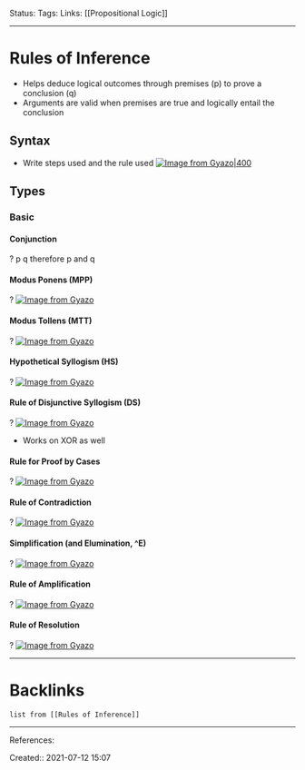 Status: 
Tags: 
Links: [[Propositional Logic]]
___
# Rules of Inference
- Helps deduce logical outcomes through premises (p) to prove a conclusion (q)
- Arguments are valid when premises are true and logically entail the conclusion
## Syntax
- Write steps used and the rule used
[![Image from Gyazo|400 ](https://i.gyazo.com/6c413193149723d24df1280de163b782.png)](https://gyazo.com/6c413193149723d24df1280de163b782)
## Types
### Basic
#### Conjunction
?
p
q
therefore p and q

#### Modus Ponens (MPP)
?
[![Image from Gyazo](https://i.gyazo.com/91eb65d2cfdd90a5443ffac1d644d519.png)](https://gyazo.com/91eb65d2cfdd90a5443ffac1d644d519)

#### Modus Tollens (MTT)
?
[![Image from Gyazo](https://i.gyazo.com/f5292fbb6a5e9a63f54d9ada536798ec.png)](https://gyazo.com/f5292fbb6a5e9a63f54d9ada536798ec)

#### Hypothetical Syllogism (HS)
?
[![Image from Gyazo](https://i.gyazo.com/d7e0bcaef9af51148788d09ff56c77ee.png)](https://gyazo.com/d7e0bcaef9af51148788d09ff56c77ee)

#### Rule of Disjunctive Syllogism (DS)
?
[![Image from Gyazo](https://i.gyazo.com/baa38f4dd3d856f8e01bfa5d11f5bfb1.png)](https://gyazo.com/baa38f4dd3d856f8e01bfa5d11f5bfb1)
- Works on XOR as well

#### Rule for Proof by Cases 
?
[![Image from Gyazo](https://i.gyazo.com/c0826af5d3edca0f6f1259affac552a2.png)](https://gyazo.com/c0826af5d3edca0f6f1259affac552a2)

#### Rule of Contradiction
?
[![Image from Gyazo](https://i.gyazo.com/82769bdc972f4c7ca88a603b25555517.png)](https://gyazo.com/82769bdc972f4c7ca88a603b25555517)

#### Simplification (and Elumination, ^E)
?
 [![Image from Gyazo](https://i.gyazo.com/235a520dc581f5eb6f7c21262e27a981.png)](https://gyazo.com/235a520dc581f5eb6f7c21262e27a981)

#### Rule of Amplification
?
[![Image from Gyazo](https://i.gyazo.com/0399bbf8e4ef251442a25d2e25d3b90a.png)](https://gyazo.com/0399bbf8e4ef251442a25d2e25d3b90a)

#### Rule of Resolution
?
[![Image from Gyazo](https://i.gyazo.com/dcb4c06ec7fd53f37235dc19458c0deb.png)](https://gyazo.com/dcb4c06ec7fd53f37235dc19458c0deb)

___
# Backlinks
```dataview
list from [[Rules of Inference]]
```
___
References: 

Created:: 2021-07-12 15:07
